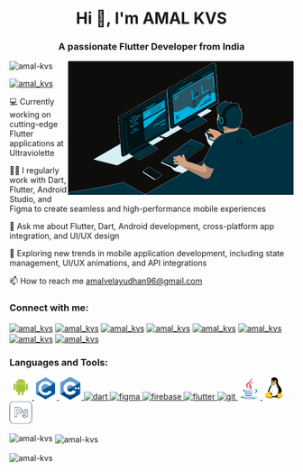 <h1 align="center">Hi 👋, I'm AMAL KVS</h1> <h3 align="center">A passionate Flutter Developer from India</h3> <img align="right" alt="Coding" width="400" src="https://raw.githubusercontent.com/madhavagarwal3012/madhavagarwal3012/main/Black%20Background.gif"> <p align="left"> <img src="https://komarev.com/ghpvc/?username=amal-kvs&label=Profile%20views&color=0e75b6&style=flat" alt="amal-kvs" /> </p> <p align="left"> <a href="https://twitter.com/amal_kvs" target="blank"><img src="https://img.shields.io/twitter/follow/amal_kvs?logo=twitter&style=for-the-badge" alt="amal_kvs" /></a> </p>
💻 Currently working on cutting-edge Flutter applications at Ultraviolette

👨‍💻 I regularly work with Dart, Flutter, Android Studio, and Figma to create seamless and high-performance mobile experiences

💬 Ask me about Flutter, Dart, Android development, cross-platform app integration, and UI/UX design

🚀 Exploring new trends in mobile application development, including state management, UI/UX animations, and API integrations

📫 How to reach me amalvelayudhan96@gmail.com

<h3 align="left">Connect with me:</h3> <p align="left"> <a href="https://twitter.com/amal_kvs" target="blank"><img align="center" src="https://raw.githubusercontent.com/rahuldkjain/github-profile-readme-generator/master/src/images/icons/Social/twitter.svg" alt="amal_kvs" height="30" width="40" /></a> <a href="https://linkedin.com/in/amal_kvs" target="blank"><img align="center" src="https://raw.githubusercontent.com/rahuldkjain/github-profile-readme-generator/master/src/images/icons/Social/linked-in-alt.svg" alt="amal_kvs" height="30" width="40" /></a> <a href="https://stackoverflow.com/users/amal_kvs" target="blank"><img align="center" src="https://raw.githubusercontent.com/rahuldkjain/github-profile-readme-generator/master/src/images/icons/Social/stack-overflow.svg" alt="amal_kvs" height="30" width="40" /></a> <a href="https://fb.com/amal_kvs" target="blank"><img align="center" src="https://raw.githubusercontent.com/rahuldkjain/github-profile-readme-generator/master/src/images/icons/Social/facebook.svg" alt="amal_kvs" height="30" width="40" /></a> <a href="https://instagram.com/amal_kvs" target="blank"><img align="center" src="https://raw.githubusercontent.com/rahuldkjain/github-profile-readme-generator/master/src/images/icons/Social/instagram.svg" alt="amal_kvs" height="30" width="40" /></a> <a href="https://www.youtube.com/c/amal_kvs" target="blank"><img align="center" src="https://raw.githubusercontent.com/rahuldkjain/github-profile-readme-generator/master/src/images/icons/Social/youtube.svg" alt="amal_kvs" height="30" width="40" /></a> <a href="https://www.leetcode.com/amal_kvs" target="blank"><img align="center" src="https://raw.githubusercontent.com/rahuldkjain/github-profile-readme-generator/master/src/images/icons/Social/leet-code.svg" alt="amal_kvs" height="30" width="40" /></a> <a href="https://discord.gg/amal_kvs" target="blank"><img align="center" src="https://raw.githubusercontent.com/rahuldkjain/github-profile-readme-generator/master/src/images/icons/Social/discord.svg" alt="amal_kvs" height="30" width="40" /></a> </p> <h3 align="left">Languages and Tools:</h3> <p align="left"> <a href="https://developer.android.com" target="_blank" rel="noreferrer"> <img src="https://raw.githubusercontent.com/devicons/devicon/master/icons/android/android-original-wordmark.svg" alt="android" width="40" height="40"/> </a> <a href="https://www.cprogramming.com/" target="_blank" rel="noreferrer"> <img src="https://raw.githubusercontent.com/devicons/devicon/master/icons/c/c-original.svg" alt="c" width="40" height="40"/> </a> <a href="https://www.w3schools.com/cpp/" target="_blank" rel="noreferrer"> <img src="https://raw.githubusercontent.com/devicons/devicon/master/icons/cplusplus/cplusplus-original.svg" alt="cplusplus" width="40" height="40"/> </a> <a href="https://dart.dev" target="_blank" rel="noreferrer"> <img src="https://www.vectorlogo.zone/logos/dartlang/dartlang-icon.svg" alt="dart" width="40" height="40"/> </a> <a href="https://www.figma.com/" target="_blank" rel="noreferrer"> <img src="https://www.vectorlogo.zone/logos/figma/figma-icon.svg" alt="figma" width="40" height="40"/> </a> <a href="https://firebase.google.com/" target="_blank" rel="noreferrer"> <img src="https://www.vectorlogo.zone/logos/firebase/firebase-icon.svg" alt="firebase" width="40" height="40"/> </a> <a href="https://flutter.dev" target="_blank" rel="noreferrer"> <img src="https://www.vectorlogo.zone/logos/flutterio/flutterio-icon.svg" alt="flutter" width="40" height="40"/> </a> <a href="https://git-scm.com/" target="_blank" rel="noreferrer"> <img src="https://www.vectorlogo.zone/logos/git-scm/git-scm-icon.svg" alt="git" width="40" height="40"/> </a> <a href="https://www.java.com" target="_blank" rel="noreferrer"> <img src="https://raw.githubusercontent.com/devicons/devicon/master/icons/java/java-original.svg" alt="java" width="40" height="40"/> </a> <a href="https://www.linux.org/" target="_blank" rel="noreferrer"> <img src="https://raw.githubusercontent.com/devicons/devicon/master/icons/linux/linux-original.svg" alt="linux" width="40" height="40"/> </a> <a href="https://www.photoshop.com/en" target="_blank" rel="noreferrer"> <img src="https://raw.githubusercontent.com/devicons/devicon/master/icons/photoshop/photoshop-line.svg" alt="photoshop" width="40" height="40"/> </a> </p> <p><img align="left" src="https://github-readme-stats.vercel.app/api/top-langs?username=amal-kvs&show_icons=true&locale=en&layout=compact" alt="amal-kvs" /></p> <p>&nbsp;<img align="center" src="https://github-readme-stats.vercel.app/api?username=amal-kvs&show_icons=true&locale=en" alt="amal-kvs" /></p> <p><img align="center" src="https://github-readme-streak-stats.herokuapp.com/?user=amal-kvs&" alt="amal-kvs" /></p>
